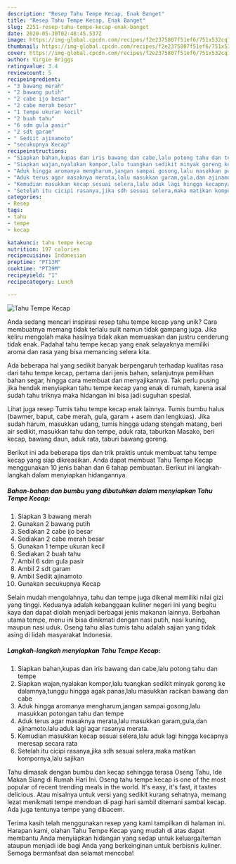 ```yaml
---
description: "Resep Tahu Tempe Kecap, Enak Banget"
title: "Resep Tahu Tempe Kecap, Enak Banget"
slug: 2251-resep-tahu-tempe-kecap-enak-banget
date: 2020-05-30T02:48:45.537Z
image: https://img-global.cpcdn.com/recipes/f2e2375807f51ef6/751x532cq70/tahu-tempe-kecap-foto-resep-utama.jpg
thumbnail: https://img-global.cpcdn.com/recipes/f2e2375807f51ef6/751x532cq70/tahu-tempe-kecap-foto-resep-utama.jpg
cover: https://img-global.cpcdn.com/recipes/f2e2375807f51ef6/751x532cq70/tahu-tempe-kecap-foto-resep-utama.jpg
author: Virgie Briggs
ratingvalue: 3.4
reviewcount: 5
recipeingredient:
- "3 bawang merah"
- "2 bawang putih"
- "2 cabe ijo besar"
- "2 cabe merah besar"
- "1 tempe ukuran kecil"
- "2 buah tahu"
- "6 sdm gula pasir"
- "2 sdt garam"
- " Sediit ajinamoto"
- "secukupnya Kecap"
recipeinstructions:
- "Siapkan bahan,kupas dan iris bawang dan cabe,lalu potong tahu dan tempe"
- "Siapkan wajan,nyalakan kompor,lalu tuangkan sedikit minyak goreng ke dalamnya,tunggu hingga agak panas,lalu masukkan racikan bawang dan cabe"
- "Aduk hingga aromanya mengharum,jangan sampai gosong,lalu masukkan potongan tahu dan tempe"
- "Aduk terus agar masaknya merata,lalu masukkan garam,gula,dan ajinamoto.lalu aduk lagi agar rasanya merata."
- "Kemudian masukkan kecap sesuai selera,lalu aduk lagi hingga kecapnya meresap secara rata"
- "Setelah itu cicipi rasanya,jika sdh sesuai selera,maka matikan kompornya,lalu sajikan"
categories:
- Resep
tags:
- tahu
- tempe
- kecap

katakunci: tahu tempe kecap 
nutrition: 197 calories
recipecuisine: Indonesian
preptime: "PT13M"
cooktime: "PT39M"
recipeyield: "1"
recipecategory: Lunch

---
```



![Tahu Tempe Kecap](https://img-global.cpcdn.com/recipes/f2e2375807f51ef6/751x532cq70/tahu-tempe-kecap-foto-resep-utama.jpg)

Anda sedang mencari inspirasi resep tahu tempe kecap yang unik? Cara membuatnya memang tidak terlalu sulit namun tidak gampang juga. Jika keliru mengolah maka hasilnya tidak akan memuaskan dan justru cenderung tidak enak. Padahal tahu tempe kecap yang enak selayaknya memiliki aroma dan rasa yang bisa memancing selera kita.

Ada beberapa hal yang sedikit banyak berpengaruh terhadap kualitas rasa dari tahu tempe kecap, pertama dari jenis bahan, selanjutnya pemilihan bahan segar, hingga cara membuat dan menyajikannya. Tak perlu pusing jika hendak menyiapkan tahu tempe kecap yang enak di rumah, karena asal sudah tahu triknya maka hidangan ini bisa jadi suguhan spesial.

Lihat juga resep Tumis tahu tempe kecap enak lainnya. Tumis bumbu halus (bawmer, baput, cabe merah, gula, garam + asem dan lengkuas). Jika sudah harum, masukkan udang, tumis hingga udang stengah matang, beri air sedikit, masukkan tahu dan tempe, aduk rata, taburkan Masako, beri kecap, bawang daun, aduk rata, taburi bawang goreng.


Berikut ini ada beberapa tips dan trik praktis untuk membuat tahu tempe kecap yang siap dikreasikan. Anda dapat membuat Tahu Tempe Kecap menggunakan 10 jenis bahan dan 6 tahap pembuatan. Berikut ini langkah-langkah dalam menyiapkan hidangannya.

<!--inarticleads1-->

##### Bahan-bahan dan bumbu yang dibutuhkan dalam menyiapkan Tahu Tempe Kecap:

1. Siapkan 3 bawang merah
1. Gunakan 2 bawang putih
1. Sediakan 2 cabe ijo besar
1. Sediakan 2 cabe merah besar
1. Gunakan 1 tempe ukuran kecil
1. Sediakan 2 buah tahu
1. Ambil 6 sdm gula pasir
1. Ambil 2 sdt garam
1. Ambil  Sediit ajinamoto
1. Gunakan secukupnya Kecap


Selain mudah mengolahnya, tahu dan tempe juga dikenal memiliki nilai gizi yang tinggi. Keduanya adalah kebanggaan kuliner negeri ini yang begitu kaya dan dapat diolah menjadi berbagai jenis makanan lainnya. Berbahan utama tempe, menu ini bisa dinikmati dengan nasi putih, nasi kuning, maupun nasi uduk. Oseng tahu alias tumis tahu adalah sajian yang tidak asing di lidah masyarakat Indonesia. 

<!--inarticleads2-->

##### Langkah-langkah menyiapkan Tahu Tempe Kecap:

1. Siapkan bahan,kupas dan iris bawang dan cabe,lalu potong tahu dan tempe
1. Siapkan wajan,nyalakan kompor,lalu tuangkan sedikit minyak goreng ke dalamnya,tunggu hingga agak panas,lalu masukkan racikan bawang dan cabe
1. Aduk hingga aromanya mengharum,jangan sampai gosong,lalu masukkan potongan tahu dan tempe
1. Aduk terus agar masaknya merata,lalu masukkan garam,gula,dan ajinamoto.lalu aduk lagi agar rasanya merata.
1. Kemudian masukkan kecap sesuai selera,lalu aduk lagi hingga kecapnya meresap secara rata
1. Setelah itu cicipi rasanya,jika sdh sesuai selera,maka matikan kompornya,lalu sajikan


Tahu dimasak dengan bumbu dan kecap sehingga terasa Oseng Tahu, Ide Makan Siang di Rumah Hari Ini. Oseng tahu tempe kecap is one of the most popular of recent trending meals in the world. It&#39;s easy, it&#39;s fast, it tastes delicious. Atau misalnya untuk versi yang sedikit kurang sehatnya, memang lezat menikmati tempe mendoan di pagi hari sambil ditemani sambal kecap. Ada juga tentunya tempe yang dibacem. 

Terima kasih telah menggunakan resep yang kami tampilkan di halaman ini. Harapan kami, olahan Tahu Tempe Kecap yang mudah di atas dapat membantu Anda menyiapkan hidangan yang sedap untuk keluarga/teman ataupun menjadi ide bagi Anda yang berkeinginan untuk berbisnis kuliner. Semoga bermanfaat dan selamat mencoba!
